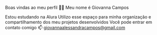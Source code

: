Boas vindas ao meu perfil 💙💙
Meu nome é Giovanna Campos

Estou estudando na Alura
Utilizo esse espaço para minha organização e compartilhamento dos meu projetos desenvolvidos
Você pode entrar em contato comigo 📫
giovannaalessandracampos@gmail.com
